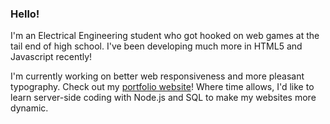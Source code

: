 ### Hello!

I'm an Electrical Engineering student who got hooked on web games at the tail end of high school. I've been developing much more in HTML5 and Javascript recently!

I'm currently working on better web responsiveness and more pleasant typography. Check out my [portfolio website](fourwheeldrive.github.io)!
Where time allows, I'd like to learn server-side coding with Node.js and SQL to make my websites more dynamic.


<!--
**FourWheelDrive/FourWheelDrive** is a ✨ _special_ ✨ repository because its `README.md` (this file) appears on your GitHub profile.

Here are some ideas to get you started:

- 🔭 I’m currently working on ...
- 🌱 I’m currently learning ...
- 👯 I’m looking to collaborate on ...
- 🤔 I’m looking for help with ...
- 💬 Ask me about ...
- 📫 How to reach me: ...
- 😄 Pronouns: ...
- ⚡ Fun fact: ...
-->
